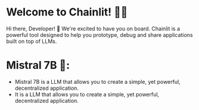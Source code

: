# Welcome to Chainlit! 🚀🤖

Hi there, Developer! 👋 We're excited to have you on board. Chainlit is a powerful tool designed to help you prototype, debug and share applications built on top of LLMs.

# Mistral 7B 🌊:

- Mistral 7B is a LLM that allows you to create a simple, yet powerful, decentralized application.
- It is a LLM that allows you to create a simple, yet powerful, decentralized application.